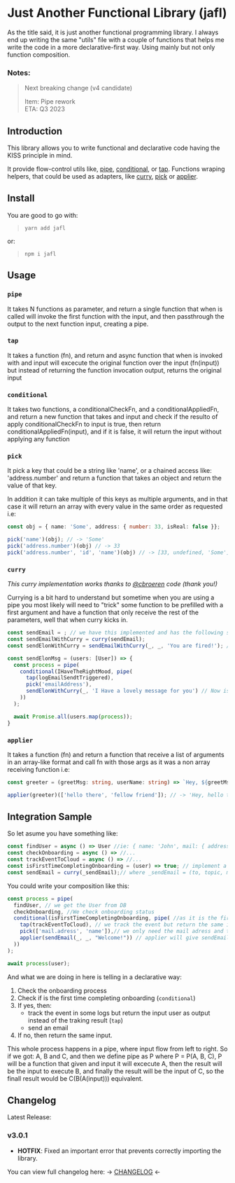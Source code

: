 # Just Another Functional Library (jafl)
As the title said, it is just another functional programming library. I always end up writing the same "utils" file with a couple of functions that helps me write the code in a more declarative-first way.
Using mainly but not only function composition.

### <b>Notes:</b>
> Next breaking change (v4 candidate)
>
> Item: Pipe rework<br>
> ETA: Q3 2023

## Introduction
This library allows you to write functional and declarative code having the KISS principle in mind.

It provide flow-control utils like, [pipe](#pipe), [conditional](#conditional), or [tap](#tap). Functions wraping helpers, that could be used as adapters, like [curry](#curry), [pick](#pick) or [applier](#applier).

## Install
You are good to go with:
> `yarn add jafl`

or:

> `npm i jafl`

## Usage
### `pipe`

It takes N functions as parameter, and return a single function
that when is called will invoke the first function with the input, and then
passthrough the output to the next function input, creating a pipe.


### `tap`

It takes a function (fn), and return and async function that when is invoked with and input
will excecute the original function over the input (fn(input)) but instead of returning the function
invocation output, returns the original input


### `conditional`

It takes two functions, a conditionalCheckFn, and a conditionalAppliedFn, and return a
new function that takes and input and check if the resulto of apply conditionalCheckFn
to input is true, then return conditionalAppliedFn(input), and if it is false, it
will return the input without applying any function

### `pick`

It pick a key that could be a string like 'name', or a chained access like: 'address.number'
and return a function that takes an object and return the value of that key.

In addition it can take multiple of this keys as multiple arguments, and in that case
it will return an array with every value in the same order as requested
i.e:
```typescript
const obj = { name: 'Some', address: { number: 33, isReal: false }};

pick('name')(obj); // -> 'Some'
pick('address.number')(obj) // -> 33
pick('address.number', 'id', 'name')(obj) // -> [33, undefined, 'Some']
```

### `curry`
_This curry implementation works thanks to [@cbroeren](https://www.github.com/cbroeren) code (thank you!)_

Currying is a bit hard to understand but sometime when you are using a pipe you most likely will need to "trick" some function to be prefilled with a first argument and have a function that only receive the rest of the parameters, well that when curry kicks in.

```typescript
const sendEmail = ; // we have this implemented and has the following signature: (to: string, topic: string, message: string)
const sendEmailWithCurry = curry(sendEmail);
const sendElonWithCurry = sendEmailWithCurry(_, _, 'You are fired!'); // now this function is prefilled with the third argument, message.

const sendElonMsg = (users: [User]) => {
  const process = pipe(
    conditional(IHaveTheRightMood, pipe(
      tap(logEmailSendtTriggered),
      pick('emailAddress'),
      sendElonWithCurry(_, 'I Have a lovely message for you') // Now is filled with message, and topic, so it will return a function that receive a "to" and excecute the original function
    ))
  );

  await Promise.all(users.map(process));
}
```

### `applier`

It takes a function (fn) and return a function that receive a list of arguments
in an array-like format and call fn with those args as it was a non array receiving function
i.e:
```typescript
const greeter = (greetMsg: string, userName: string) => `Hey, ${greetMsg} ${userName}!`;

applier(greeter)(['hello there', 'fellow friend']); // -> 'Hey, hello there fellow friend!' 
```

## Integration Sample
So let asume you have something like:
```javascript
const findUser = async () => User //ie: { name: 'John', mail: { address: foo@bar.com, foo: true } }
const checkOnboarding = async () => //...
const trackEventToCloud = async () => //...
const isFirstTimeCompletingOnboarding = (user) => true; // implement a real one
const sendEmail = curry(_sendEmail);// where _sendEmail = (to, topic, msg) => {...};
```
You could write your composition like this:
```javascript
const process = pipe(
  findUser, // we get the User from DB
  checkOnboarding, //We check onboarding status
  conditional(isFirstTimeCompletingOnboarding, pipe( //as it is the first time, so this pipe wil run
    tap(trackEventToCloud), // we track the event but return the same input using tap
    pick(['mail.adress', 'name']),// we only need the mail adress and the name for the user
    applier(sendEmail(_, _, "Welcome!")) // applier will give sendEmail the two remains parameters from the input array (the pick's output)
  ))
);

await process(user);
```
And what we are doing in here is telling in a declarative way:

1. Check the onboarding process
2. Check if is the first time completing onboarding (`conditional`)
3. If yes, then:
    - track the event in some logs but return the input user as output instead of the traking result (`tap`)
    - send an email
4. If no, then return the same input.

This whole process happens in a pipe, where input flow from left to right. So if we got: A, B and C, and then we define pipe as P where P = P(A, B, C), P will be a function that 
given and input it will excecute A, then the result will be the input to execute B, and finally the result will be the input of C, so the finall result would be C(B(A(input))) equivalent.


## Changelog

Latest Release:
### v3.0.1
- <b>HOTFIX</b>: Fixed an important error that prevents correctly importing the library.


You can view full changelog here: -> [CHANGELOG](./CHANGELOG.md) <-
